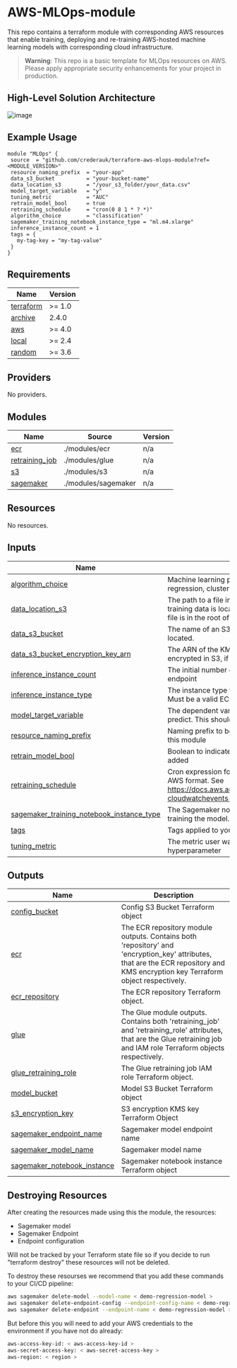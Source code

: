 # AWS-MLOps-module
This repo contains a terraform module with corresponding AWS resources that enable training, deploying and re-training AWS-hosted machine learning models with corresponding cloud infrastructure.

>  **Warning**: This repo is a basic template for MLOps resources on AWS. Please apply appropriate security enhancements for your project in production.

## High-Level Solution Architecture
![image](https://github.com/konradbachusz/AWS-MLOps-module/assets/104912687/12c4f1a0-573b-44a0-98f2-1256be64d19a)


## Example Usage

 ```
module "MLOps" {
  source  = "github.com/crederauk/terraform-aws-mlops-module?ref=<MODULE_VERSION>"
  resource_naming_prefix  = "your-app"
  data_s3_bucket          = "your-bucket-name"
  data_location_s3        = "/your_s3_folder/your_data.csv"
  model_target_variable   = "y"
  tuning_metric           = "AUC"
  retrain_model_bool      = true
  retraining_schedule     = "cron(0 8 1 * ? *)"
  algorithm_choice        = "classification"
  sagemaker_training_notebook_instance_type = "ml.m4.xlarge"
  inference_instance_count = 1
  tags = {
    my-tag-key = "my-tag-value"
  }
} 
```

<!-- BEGIN_TF_DOCS -->
## Requirements

| Name | Version |
|------|---------|
| <a name="requirement_terraform"></a> [terraform](#requirement\_terraform) | >= 1.0 |
| <a name="requirement_archive"></a> [archive](#requirement\_archive) | 2.4.0 |
| <a name="requirement_aws"></a> [aws](#requirement\_aws) | >= 4.0 |
| <a name="requirement_local"></a> [local](#requirement\_local) | >= 2.4 |
| <a name="requirement_random"></a> [random](#requirement\_random) | >= 3.6 |

## Providers

No providers.

## Modules

| Name | Source | Version |
|------|--------|---------|
| <a name="module_ecr"></a> [ecr](#module\_ecr) | ./modules/ecr | n/a |
| <a name="module_retraining_job"></a> [retraining\_job](#module\_retraining\_job) | ./modules/glue | n/a |
| <a name="module_s3"></a> [s3](#module\_s3) | ./modules/s3 | n/a |
| <a name="module_sagemaker"></a> [sagemaker](#module\_sagemaker) | ./modules/sagemaker | n/a |

## Resources

No resources.

## Inputs

| Name | Description | Type | Default | Required |
|------|-------------|------|---------|:--------:|
| <a name="input_algorithm_choice"></a> [algorithm\_choice](#input\_algorithm\_choice) | Machine learning problem type e.g classification, regression, clustering, anomaly, time\_series | `string` | n/a | yes |
| <a name="input_data_location_s3"></a> [data\_location\_s3](#input\_data\_location\_s3) | The path to a file in the data S3 bucket within which training data is located. Should be in the format /<path>/<filename>. If the file is in the root of the bucket, this should be set to /<filename> only. | `string` | n/a | yes |
| <a name="input_data_s3_bucket"></a> [data\_s3\_bucket](#input\_data\_s3\_bucket) | The name of an S3 bucket within which training data is located. | `string` | n/a | yes |
| <a name="input_data_s3_bucket_encryption_key_arn"></a> [data\_s3\_bucket\_encryption\_key\_arn](#input\_data\_s3\_bucket\_encryption\_key\_arn) | The ARN of the KMS key using which training data is encrypted in S3, if such a key exists. | `string` | `""` | no |
| <a name="input_inference_instance_count"></a> [inference\_instance\_count](#input\_inference\_instance\_count) | The initial number of instances to serve the model endpoint | `number` | `1` | no |
| <a name="input_inference_instance_type"></a> [inference\_instance\_type](#input\_inference\_instance\_type) | The instance type to be created for serving the model. Must be a valid EC2 instance type | `string` | `"ml.t2.medium"` | no |
| <a name="input_model_target_variable"></a> [model\_target\_variable](#input\_model\_target\_variable) | The dependent variable (or 'label') that the model aims to predict. This should be a column name in the dataset. | `string` | n/a | yes |
| <a name="input_resource_naming_prefix"></a> [resource\_naming\_prefix](#input\_resource\_naming\_prefix) | Naming prefix to be applied to all resources created by this module | `string` | n/a | yes |
| <a name="input_retrain_model_bool"></a> [retrain\_model\_bool](#input\_retrain\_model\_bool) | Boolean to indicate if the retraining pipeline shoud be added | `bool` | `false` | no |
| <a name="input_retraining_schedule"></a> [retraining\_schedule](#input\_retraining\_schedule) | Cron expression for the model retraining frequency in the AWS format. See https://docs.aws.amazon.com/lambda/latest/dg/services-cloudwatchevents-expressions.html for details | `string` | `""` | no |
| <a name="input_sagemaker_training_notebook_instance_type"></a> [sagemaker\_training\_notebook\_instance\_type](#input\_sagemaker\_training\_notebook\_instance\_type) | The Sagemaker notebook instance type to be created for training the model. Must be a valid EC2 instance type | `string` | `"ml.t2.medium"` | no |
| <a name="input_tags"></a> [tags](#input\_tags) | Tags applied to your resources | `map(string)` | `{}` | no |
| <a name="input_tuning_metric"></a> [tuning\_metric](#input\_tuning\_metric) | The metric user want to focus when tuning hyperparameter | `string` | n/a | yes |

## Outputs

| Name | Description |
|------|-------------|
| <a name="output_config_bucket"></a> [config\_bucket](#output\_config\_bucket) | Config S3 Bucket Terraform object |
| <a name="output_ecr"></a> [ecr](#output\_ecr) | The ECR repository module outputs. Contains both 'repository' and 'encryption\_key' attributes, that are the ECR repository and KMS encryption key Terraform object respectively. |
| <a name="output_ecr_repository"></a> [ecr\_repository](#output\_ecr\_repository) | The ECR repository Terraform object. |
| <a name="output_glue"></a> [glue](#output\_glue) | The Glue module outputs. Contains both 'retraining\_job' and 'retraining\_role' attributes, that are the Glue retraining job and IAM role Terraform objects respectively. |
| <a name="output_glue_retraining_role"></a> [glue\_retraining\_role](#output\_glue\_retraining\_role) | The Glue retraining job IAM role Terraform object. |
| <a name="output_model_bucket"></a> [model\_bucket](#output\_model\_bucket) | Model S3 Bucket Terraform object |
| <a name="output_s3_encryption_key"></a> [s3\_encryption\_key](#output\_s3\_encryption\_key) | S3 encryption KMS key Terraform Object |
| <a name="output_sagemaker_endpoint_name"></a> [sagemaker\_endpoint\_name](#output\_sagemaker\_endpoint\_name) | Sagemaker model endpoint name |
| <a name="output_sagemaker_model_name"></a> [sagemaker\_model\_name](#output\_sagemaker\_model\_name) | Sagemaker model name |
| <a name="output_sagemaker_notebook_instance"></a> [sagemaker\_notebook\_instance](#output\_sagemaker\_notebook\_instance) | Sagemaker notebook instance Terraform object |

## Destroying Resources
After creating the resources made using this the module, the resources: 
- Sagemaker model 
- Sagemaker Endpoint  
- Endpoint configuration
  
Will not be tracked by your Terraform state file so if you decide to run "terraform destroy" these resources will not be deleted.

To destroy these resourses we recommend that you add these commands to your CI/CD pipeline:

```bash
aws sagemaker delete-model --model-name < demo-regression-model >
aws sagemaker delete-endpoint-config --endpoint-config-name < demo-regression-model-config >
aws sagemaker delete-endpoint --endpoint-name < demo-regression-model >    
```

But before this you will need to add your AWS credentials to the environment if you have not do already:
```bash
aws-access-key-id: < aws-access-key-id >
aws-secret-access-key: < aws-secret-access-key >
aws-region: < region >
```
<!-- END_TF_DOCS -->
